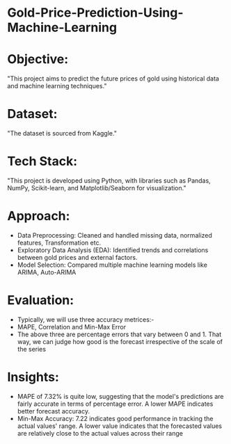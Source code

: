 # Gold-Price-Prediction-Using-Machine-Learning

# Objective:
"This project aims to predict the future prices of gold using historical data and machine learning techniques."

# Dataset:
"The dataset is sourced from  Kaggle."

# Tech Stack:
"This project is developed using Python, with libraries such as Pandas, NumPy, Scikit-learn, and Matplotlib/Seaborn for visualization."

# Approach:
- Data Preprocessing: Cleaned and handled missing data, normalized features, Transformation etc.
- Exploratory Data Analysis (EDA): Identified trends and correlations between gold prices and external factors.
- Model Selection: Compared multiple machine learning models like ARIMA, Auto-ARIMA

# Evaluation: 
- Typically, we will use three accuracy metrices:-
- MAPE, Correlation and Min-Max Error
- The above three are percentage errors that vary between 0 and 1. That way, we can judge how good is the forecast irrespective of the scale of the series

# Insights:

- MAPE of 7.32% is quite low, suggesting that the model's predictions are fairly accurate in terms of percentage error. A lower MAPE indicates better forecast accuracy.
- Min-Max Accuracy: 7.22 indicates good performance in tracking the actual values' range. A lower value indicates that the forecasted values are relatively close to the actual values across their range


